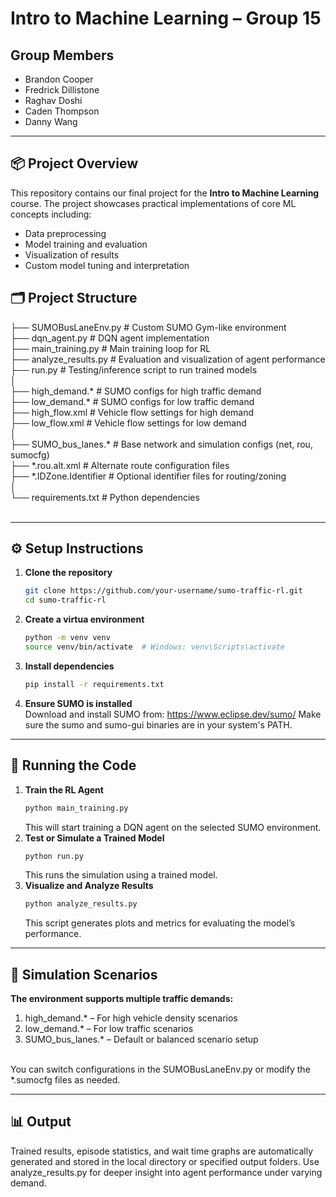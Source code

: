 # Intro to Machine Learning – Group 15

## Group Members
- Brandon Cooper  
- Fredrick Dillistone  
- Raghav Doshi  
- Caden Thompson  
- Danny Wang  

---

## 📦 Project Overview

This repository contains our final project for the **Intro to Machine Learning** course. The project showcases practical implementations of core ML concepts including:
- Data preprocessing
- Model training and evaluation
- Visualization of results
- Custom model tuning and interpretation

## 🗂️ Project Structure
├── SUMOBusLaneEnv.py            # Custom SUMO Gym-like environment<br>
├── dqn_agent.py                  # DQN agent implementation<br>
├── main_training.py              # Main training loop for RL<br>
├── analyze_results.py            # Evaluation and visualization of agent performance<br>
├── run.py                        # Testing/inference script to run trained models<br>
│<br>
├── high_demand.*                 # SUMO configs for high traffic demand<br>
├── low_demand.*                  # SUMO configs for low traffic demand<br>
├── high_flow.xml                 # Vehicle flow settings for high demand<br>
├── low_flow.xml                  # Vehicle flow settings for low demand<br>
│<br>
├── SUMO_bus_lanes.*              # Base network and simulation configs (net, rou, sumocfg)<br>
├── *.rou.alt.xml                 # Alternate route configuration files<br>
├── *.IDZone.Identifier           # Optional identifier files for routing/zoning<br>
│<br>
└── requirements.txt              # Python dependencies<br><br>




---

## ⚙️ Setup Instructions

1. **Clone the repository**  
   ```bash
   git clone https://github.com/your-username/sumo-traffic-rl.git
   cd sumo-traffic-rl
   ```
2. **Create a virtua environment**
   ```bash
   python -m venv venv
   source venv/bin/activate  # Windows: venv\Scripts\activate
   ```
3. **Install dependencies**
    ```bash
    pip install -r requirements.txt
    ```
4. **Ensure SUMO is installed**<br>
    Download and install SUMO from: https://www.eclipse.dev/sumo/
    Make sure the sumo and sumo-gui binaries are in your system's PATH.



---

## 🚀 Running the Code

1. **Train the RL Agent**  
   ```bash
   python main_training.py
   ```
   This will start training a DQN agent on the selected SUMO environment.
2. **Test or Simulate a Trained Model**
   ```bash
   python run.py
   ```
   This runs the simulation using a trained model.
3. **Visualize and Analyze Results**
    ```bash
    python analyze_results.py
    ```
    This script generates plots and metrics for evaluating the model’s performance.



--- 

## 🧪 Simulation Scenarios
**The environment supports multiple traffic demands:**
1. high_demand.* – For high vehicle density scenarios
2. low_demand.* – For low traffic scenarios
3. SUMO_bus_lanes.* – Default or balanced scenario setup
<br>
You can switch configurations in the SUMOBusLaneEnv.py or modify the *.sumocfg files as needed.


---

## 📊 Output
Trained results, episode statistics, and wait time graphs are automatically generated and stored in the local directory or specified output folders. Use analyze_results.py for deeper insight into agent performance under varying demand.

